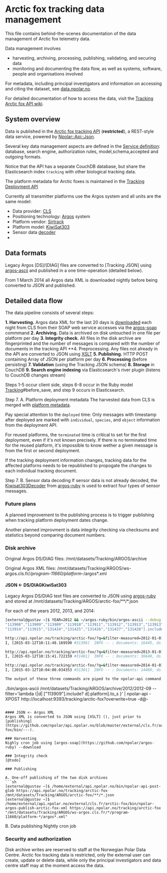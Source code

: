 # Arctic fox tracking data management

This file contains behind-the-scenes documentation of the data management of Arctic fox telemetry data.

Data management involves
* harvesting, archiving, processing, publishing, validating, and securing data
* monitoring and documenting the data flow, as well as systems, software, people and organisations involved

For metadata, including principal investigators and information on accessing and citing the dataset, see [data.npolar.no](https://data.npolar.no/dataset/8337bbf0-85e9-49cb-b070-9fa5fe503c82).

For detailed documentation of how to access the data, visit the [Tracking Arctic fox API wiki](https://github.com/npolar/api.npolar.no/wiki/Tracking-Arctic-fox-API).

## System overview

Data is published in the [Arctic fox tracking API](https://api.npolar.no/tracking/arctic-fox/?q=) (**restricted**), a REST-style data service, powered by [Npolar::Api::Json](https://github.com/npolar/api.npolar.no/blob/master/lib/npolar/api/json.rb).

Several key data management aspects are defined in the [Service definition](http://api.npolar.no/service/tracking-arctic-fox-api): database, search engine, authorization rules, model,schema,accepted and outgoing formats.

Notice that the API has a separate CouchDB database, but share the Elasticsearch index ```tracking``` with other biological tracking data.

The platform metadata for Arctic foxes is maintained in the [Tracking Deployment API](http://api.npolar.no/tracking/deployment/?q=&filter-object=Arctic+fox)

Currently all transmitter platforms use the Argos system and all units are the same model: 
* Data provider: [CLS](http://cls.fr)
* Positioning technology: [Argos](http://en.wikipedia.org/wiki/Argos_system) system
* Platform vendor: [Sirtrack](http://sirtrack.com)
* Platform model: [KiwiSat303](http://www.sirtrack.com/images/pdfs/303_K3HVHF.pdf)
* Sensor data [decoder](https://github.com/npolar/argos-ruby/blob/master/lib/argos/kiwisat303_decoder.rb)
* 
## Data formats

Legacy Argos [DS]/[DIAG] files are converted to [Tracking JSON] using [argos-ascii](https://github.com/npolar/argos-ruby/wiki/argos-ascii) and published in a one time-operation (detailed below).

From 1 March 2014 all Argos data XML is downloaded nightly before being converted to JSON and published.

## Detailed data flow
The data pipeline consists of several steps:

**1. Harvesting.** Argos data XML for the last 20 days is [downloaded](https://github.com/npolar/argos-ruby/blob/master/lib/argos/download.rb) each night from CLS from their SOAP web service accesses via the [argos-soap](https://github.com/npolar/argos-ruby/wiki/argos-soap) commmand
**2. Archiving.** Data is archived on disk untouched in one file per platform per day
**3. Integrity check.** All files in the disk archive are fingerprinted and the number of messages is compared with the number of documents in the tracking API
**4. Preprocessing. Any files not already in the API are converted to JSON using [XSLT](https://github.com/npolar/argos-ruby/blob/master/lib/argos/_xslt/argos-json.xslt)
**5. Publishing.** HTTP POST containing Array of JSON per platform per day
**6. Processing** (before persisting)
**7. Validation** (using the Tracking JSON schema)
**8. Storage** in CouchDB
**9. Search engine indexing** via Elasticsearch's river plugin (listens to CouchDB changes stream)  

Steps 1-5 occur client side, steps 6-8 occur in the Ruby model [Tracking](https://github.com/npolar/api.npolar.no/blob/master/lib/tracking.rb)#before_save, and step 9 occurs in Elasticsearch.

Step 7. A. Platform deployment metadata
The harvested data from CLS is merged with [platform metadata](https://github.com/npolar/api.npolar.no/wiki/Tracking-Deployment-API).

Pay special attention to the ```deployed``` time: Only messages with timestamp after deployed are marked with ```individual```, ```species```, and ```object``` information from the deployment API.

For reused platforms, the ```terminated``` time is critical to set for the first deployment, even if it's not known precisely. If there is no terminated time for the reused platform, it's impossible to know wether a given message is from the first or second deployment.

If the tracking deployment information changes, tracking data for the affected platforns needs to be republished to propogate the changes to each individual tracking document.

Step 7. B. Sensor data decoding
If sensor data is not already decoded, the [Kiwisat303Decoder](https://github.com/npolar/argos-ruby/blob/master/lib/argos/kiwisat303_decoder.rb) from [argos-ruby](https://github.com/npolar/argos-ruby) is used to extract four types of sensor messages.

### Future plans

A planned improvement to the publishing process is to trigger publishing when tracking platform deployment dates change.

Another planned improvment is data integrity checking via checksums and statistics beyond comparing document numbers.

### Disk archive

Original Argos DS/DIAG files: /mnt/datasets/Tracking/ARGOS/archive

Original Argos XML files: /mnt/datasets/Tracking/ARGOS/ws-argos.cls.fr/*/program-11660/platform-*/argos*.xml

#### JSON <- DS/DIAGKiwiSat303
Legacy Argos DS/DIAG text files are converted to JSON using [argos-ruby](https://github.com/npolar/argos-ruby) and stored at /mnt/datasets/Tracking/ARGOS/arctic-fox/**/*.json 

For each of the years 2012, 2013, and 2014:
```sh
[external@gustav ~]$ YEAR=2012 && ~/argos-ruby/bin/argos-ascii --debug --filter='lambda {|d| ["113907","113908",
"113908","113909","113909","113910","113911","113912","113913","113913",
"113914","113915","131424","131425","131426","131427","131428"].include? d[:platform].to_s }' /mnt/datasets/Tracking/ARGOS/archive/$YEAR```

http://api.npolar.no/tracking/arctic-fox/?q=&filter-measured=2012-01-01..2013-01-01
I, [2015-03-12T10:11:48.169590 #31396]  INFO -- : Documents: 16445, ds: 12965, diag: 3480, glob: /mnt/datasets/Tracking/ARGOS/archive/2012/**/*

http://api.npolar.no/tracking/arctic-fox/?q=&filter-measured=2013-01-01..2014-01-01
I, [2015-03-12T10:15:41.722159 #31481]  INFO -- : Documents: 36640, ds: 27840, diag: 8800, glob: /mnt/datasets/Tracking/ARGOS/archive/2013/**/*

http://api.npolar.no/tracking/arctic-fox/?q=&filter-measured=2014-01-01..2014-03-01&not-type=xml
I, [2015-03-12T10:04:00.034353 #31301]  INFO -- : Documents: 14469, ds: 11030, diag: 3439, glob: /mnt/datasets/Tracking/ARGOS/archive/2014/**/*

The output of these three commands are piped to the npolar-api command.

```
./bin/argos-ascii /mnt/datasets/Tracking/ARGOS/archive/2012/2012-09 --filter='lambda {|d| ["113909"].include? d[:platform].to_s }' | npolar-api -XPOST http://localhost:9393/tracking/arctic-fox\?overwrite\=true -d@-
```

#### JSON <- Argos XML
Argos XML is converted to JSON using [XSLT] (), just prior to [publishing] (https://github.com/npolar/api.npolar.no/blob/master/external/cls.fr/arctic-fox/bin/---).

### Harvesting
Nighly cron job using [argos-soap](https://github.com/npolar/argos-ruby) --download

### Integrity check
[@todo]

### Publishing

A. One-off publishing of the two disk archives
```sh
[external@gustav ~]$ /home/external/api.npolar.no/bin/npolar-api-post-glob https://api.npolar.no/tracking/arctic-fox /mnt/datasets/Tracking/ARGOS/arctic-fox/**/*.json
[external@gustav ~]$ /home/external/api.npolar.no/external/cls.fr/arctic-fox/bin/npolar-argos-publish-arctic-fox-xml https://api.npolar.no/tracking/arctic-fox "/mnt/datasets/Tracking/ARGOS/ws-argos.cls.fr/*/program-11660/platform-*/argos*.xml"
```

B. Data publishing
Nightly cron job

### Security and authorization
Disk archive writes are reserved to staff at the Norwegian Polar Data Centre.
Arctic fox tracking data is restricted, only the external user can create, update or delete data, while only the principal investigators and data centre staff may at the moment access the data.
